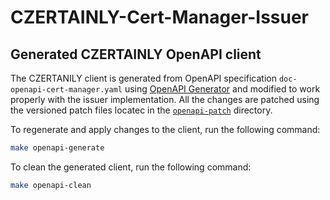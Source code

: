 # CZERTAINLY-Cert-Manager-Issuer

## Generated CZERTAINLY OpenAPI client

The CZERTANILY client is generated from OpenAPI specification `doc-openapi-cert-manager.yaml` using [OpenAPI Generator](https://openapi-generator.tech/) and modified to work properly with the issuer implementation. All the changes are patched using the versioned patch files locatec in the [`openapi-patch`](openapi-patch) directory.

To regenerate and apply changes to the client, run the following command:

```bash
make openapi-generate
```

To clean the generated client, run the following command:

```bash
make openapi-clean
```
